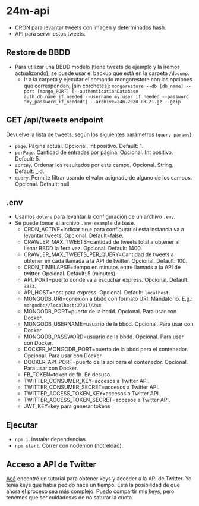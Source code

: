 # 24m-api

- CRON para levantar tweets con imagen y determinados hash.
- API para servir estos tweets.

## Restore de BBDD

- Para utilizar una BBDD modelo (tiene tweets de ejemplo y la iremos actualizando), se puede usar el backup que está en la carpeta `/dbdump`.
  - Ir a la carpeta y ejecutar el comando mongorestore con las opciones que correspondan, [sin corchetes]: `mongorestore --db [db_name] --port [mongo_PORT] [--authenticationDatabase auth_db_name_if_needed --username my_user_if_needed --password "my_password_if_needed"] --archive=24m.2020-03-21.gz --gzip`

## GET /api/tweets endpoint

Devuelve la lista de tweets, según los siguientes parámetros (`query params`):

- `page`. Página actual. Opcional. Int positivo. Default: 1.
- `perPage`. Cantidad de entradas por página. Opcional. Int positivo. Default: 5.
- `sortBy`. Ordenar los resultados por este campo. Opcional. String. Default: _id.
- `query`. Permite filtrar usando el valor asignado de alguno de los campos. Opcional. Default: null.

## .env

- Usamos `dotenv` para levantar la configuración de un archivo `.env`.
- Se puede tomar el archivo `.env-example` de base.
  - CRON_ACTIVE=indicar `true` para configurar si esta instancia va a levantar tweets. Opcional. Default=false.
  - CRAWLER_MAX_TWEETS=cantidad de tweets total a obtener al llenar BBDD la 1era vez. Opcional. Default: 1400.
  - CRAWLER_MAX_TWEETS_PER_QUERY=Cantidad de tweets a obtener en cada llamada a la API de twitter. Opcional. Default: 100.
  - CRON_TIMELAPSE=tiempo en minutos entre llamads a la API de twitter. Opcional. Default: 5 (minutos).
  - API_PORT=puerto donde va a escuchar express. Opcional. Default: `3333`.
  - API_HOST=host para express. Opcional. Default: `localhost`.
  - MONGODB_URI=conexión a bbdd con formato URI. Mandatorio. E.g.: `mongodb://localhost:27017/24m`
  - MONGODB_PORT=puerto de la bbdd. Opcional. Para usar con Docker.
  - MONGODB_USERNAME=usuario de la bbdd. Opcional. Para usar con Docker.
  - MONGODB_PASSWORD=usuario de la bbdd. Opcional. Para usar con Docker.
  - DOCKER_MONGODB_PORT=puerto de la bbdd para el contenedor. Opcional. Para usar con Docker.
  - DOCKER_API_PORT=puerto de la api para el contenedor. Opcional. Para usar con Docker.
  - FB_TOKEN=token de fb. En desuso.
  - TWITTER_CONSUMER_KEY=accesos a Twitter API.
  - TWITTER_CONSUMER_SECRET=accesos a Twitter API.
  - TWITTER_ACCESS_TOKEN_KEY=accesos a Twitter API.
  - TWITTER_ACCESS_TOKEN_SECRET=accesos a Twitter API.
  - JWT_KEY=key para generar tokens

## Ejecutar

- `npm i`. Instalar dependencias.
- `npm start`. Correr con nodemon (hotreload).

## Acceso a API de Twitter

[Acá](https://elfsight.com/blog/2020/03/how-to-get-twitter-api-key/) encontré un tutorial para obtener keys y acceder a la API de Twitter. Yo tenía keys que había pedido hace un tiempo. Está la posibilidad de que ahora el proceso sea más complejo. Puedo compartir mis keys, pero tenemos que ser cuidadosxs de no saturar la cuota.
